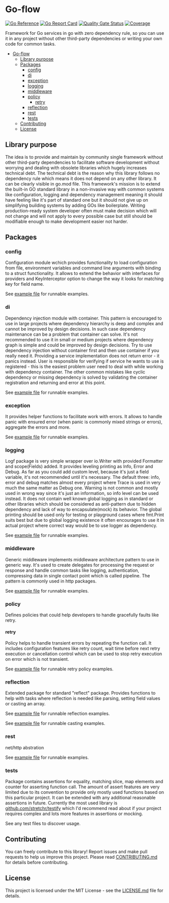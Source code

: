 # Go-flow

[![Go Reference](https://pkg.go.dev/badge/github.com/Prastiwar/go-flow.svg)](https://pkg.go.dev/github.com/Prastiwar/Go-flow)
[![Go Report Card](https://goreportcard.com/badge/github.com/oklahomer/go-sarah)](https://goreportcard.com/report/github.com/Prastiwar/Go-flow)
[![Quality Gate Status](https://sonarcloud.io/api/project_badges/measure?project=Prastiwar_Go-flow&metric=alert_status)](https://sonarcloud.io/summary/new_code?id=Prastiwar_Go-flow)
[![Coverage](https://sonarcloud.io/api/project_badges/measure?project=Prastiwar_Go-flow&metric=coverage)](https://sonarcloud.io/summary/new_code?id=Prastiwar_Go-flow)

Framework for Go services in go with zero dependency rule, so you can use it in any project without other third-party dependencies or writing your own code for common tasks.

- [Go-flow](#go-flow)
  - [Library purpose](#library-purpose)
  - [Packages](#packages)
    - [config](#config)
    - [di](#di)
    - [exception](#exception)
    - [logging](#logging)
    - [middleware](#middleware)
    - [policy](#policy)
      - [retry](#retry)
    - [reflection](#reflection)
    - [rest](#rest)
    - [tests](#tests)
  - [Contributing](#contributing)
  - [License](#license)

## Library purpose

The idea is to provide and maintain by community single framework without other third-party dependencies to facilitate software development without worrying and dealing with obsolete libraries which hugely increases technical debt.
The technical debt is the reason why this library follows no dependency rule which means it does not depend on any other library. It can be clearly visible in go.mod file.
This framework's mission is to extend the built-in GO standard library in a non-invasive way with common systems like configuration, logging and dependency management
meaning it should have feeling like it's part of standard one but it should not give up on simplifying building systems by adding GOs like boilerplate.
Writing production-ready system developer often must make decision which will not change and will not apply to every possible case but still should be modifiable enough to make development easier not harder.

## Packages

### config

Configuration module wchich provides functionality to load configuration from file, environment variables and command line arguments with binding to a struct functionality.
It allows to extend the behavior with interfaces for providers and KeyInterceptor option to change the way it looks for matching key for field name.

See [example file](config/example_test.go) for runnable examples.

### di

Dependency injection module with container. This pattern is encouraged to use in large projects where dependency hierarchy is deep and complex and cannot be improved by design decisions.
In such case dependency maintenance can be a problem that container can solve.
It's not recommended to use it in small or medium projects where dependency graph is simple and could be improved by design decisions.
Try to use dependency injection without container first and then use container if you really need it.
Providing a service implementation does not return error - it panics instead. User is responsible for verifying if service he wants to use is registered - this is the easiest problem user need to deal with
while working with dependency container. The other common mistakes like cyclic dependency or missing dependency is solved by validating the container registration and returning and error at this point.

See [example file](di/example_test.go) for runnable examples.

### exception

It provides helper functions to facilitate work with errors. It allows to handle panic with ensured error (when panic is commonly mixed strings or errors), aggregate the errors and more.

See [example file](exception/example_test.go) for runnable examples.

### logging

Logf package is very simple wrapper over io.Writer with provided Formatter and scope(Fields) added. It provides leveling printing as Info, Error and Debug.
As far as you could add custom level, because it's just a field variable, it's not recommended until it's necessary.
The default three: info, error and debug matches almost every project where Trace is used in very much the same matter as Debug one.
Warning is not common and mostly used in wrong way since it's just an information, so info level can be used instead. It does not contain well known global logging as in standard or other libraries
which should be considered as anti-pattern due to hidden dependency and lack of way to encapsulate(mock) its behavior.
The global printing should be used only for testing or playground cases where fmt.Print suits best but due to global logging existence it often encourages to use it in actual project where correct way would be to use logger as dependency.

See [example file](logf/example_test.go) for runnable examples.

### middleware

Generic middleware implements middleware architecture pattern to use in generic way. It's used to create delegates for processing the request or response and handle common tasks like
logging, authentication, compressing data in single contact point which is called pipeline. The pattern is commonly used in http packages.

See [example file](middleware/example_test.go) for runnable examples.

### policy

Defines policies that could help developers to handle gracefully faults like retry.

#### retry

Policy helps to handle transient errors by repeating the function call. It includes configuration features like retry count, wait time before next retry execution or cancellation control which can be used to stop retry execution on error which is not transient.

See [example file](policy/retry/example_test.go) for runnable retry policy examples.

### reflection

Extended package for standard "reflect" package. Provides functions to help with tasks where reflection is needed like parsing, setting field values or casting an array.

See [example file](reflection/example_test.go) for runnable reflection examples.

See [example file](reflection/cast/example_test.go) for runnable casting examples.

### rest

net/http abstration

See [example file](rest/example_test.go) for runnable examples.

### tests

Package contains assertions for equality, matching slice, map elements and counter for asserting function call. The amount of assert features are very limited due to its convention to provide only mostly used functions based on this particular project. It can be extended with any additional reasonable assertions in future. Currently the most used library is [github.com/stretchr/testify](https://github.com/stretchr/testify/) which I'd recommend read about if your project requires complex and lots more features in assertions or mocking.

See any test files to discover usage.

## Contributing

You can freely contribute to this library! Report issues and make pull requests to help us improve this project.
Please read [CONTRIBUTING.md](https://github.com/Prastiwar/Go-Flow/blob/main/.github/CONTRIBUTING.md) for details before contributing.

## License

This project is licensed under the MIT License - see the [LICENSE.md](https://github.com/Prastiwar/Go-Flow/blob/main/LICENSE) file for details.
